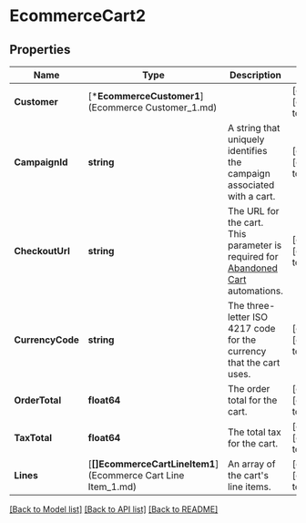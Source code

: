 # EcommerceCart2

## Properties
Name | Type | Description | Notes
------------ | ------------- | ------------- | -------------
**Customer** | [***EcommerceCustomer1**](Ecommerce Customer_1.md) |  | [optional] [default to null]
**CampaignId** | **string** | A string that uniquely identifies the campaign associated with a cart. | [optional] [default to null]
**CheckoutUrl** | **string** | The URL for the cart. This parameter is required for [Abandoned Cart](https://mailchimp.com/help/create-an-abandoned-cart-email/) automations. | [optional] [default to null]
**CurrencyCode** | **string** | The three-letter ISO 4217 code for the currency that the cart uses. | [optional] [default to null]
**OrderTotal** | **float64** | The order total for the cart. | [optional] [default to null]
**TaxTotal** | **float64** | The total tax for the cart. | [optional] [default to null]
**Lines** | [**[]EcommerceCartLineItem1**](Ecommerce Cart Line Item_1.md) | An array of the cart&#x27;s line items. | [optional] [default to null]

[[Back to Model list]](../README.md#documentation-for-models) [[Back to API list]](../README.md#documentation-for-api-endpoints) [[Back to README]](../README.md)

